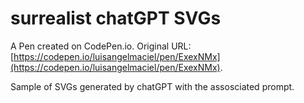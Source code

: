 # surrealist chatGPT SVGs

A Pen created on CodePen.io. Original URL: [https://codepen.io/luisangelmaciel/pen/ExexNMx](https://codepen.io/luisangelmaciel/pen/ExexNMx).

Sample of SVGs generated by chatGPT with the assosciated prompt.